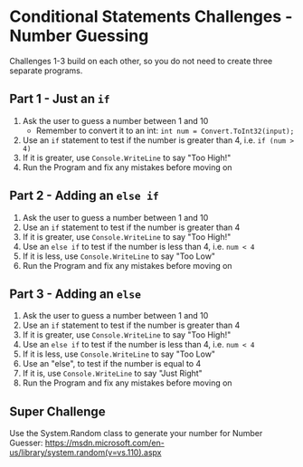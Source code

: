 # Conditional Statements Challenges - Number Guessing
Challenges 1-3 build on each other, so you do not need to create three separate programs.

## Part 1 - Just an `if`
1. Ask the user to guess a number between 1 and 10
	- Remember to convert it to an int: `int num = Convert.ToInt32(input);`
1. Use an `if` statement to test if the number is greater than 4, i.e. `if (num > 4)`
1. If it is greater, use `Console.WriteLine` to say "Too High!"
1. Run the Program and fix any mistakes before moving on

## Part 2 - Adding an `else if`
1. Ask the user to guess a number between 1 and 10
1. Use an `if` statement to test if the number is greater than 4
1. If it is greater, use `Console.WriteLine` to say "Too High!"
1. Use an `else if` to test if the number is less than 4, i.e. `num < 4`
1. If it is less, use `Console.WriteLine` to say "Too Low"
1. Run the Program and fix any mistakes before moving on

## Part 3 - Adding an `else`
1. Ask the user to guess a number between 1 and 10
1. Use an `if` statement to test if the number is greater than 4
1. If it is greater, use `Console.WriteLine` to say "Too High!"
1. Use an `else if` to test if the number is less than 4, i.e. `num < 4`
1. If it is less, use `Console.WriteLine` to say "Too Low"
1. Use an "else", to test if the number is equal to 4
1. If it is, use `Console.WriteLine` to say "Just Right"
1. Run the Program and fix any mistakes before moving on

## Super Challenge
Use the System.Random class to generate your number for Number Guesser:
https://msdn.microsoft.com/en-us/library/system.random(v=vs.110).aspx
